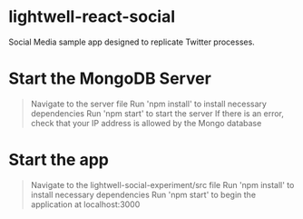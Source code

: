# lightwell-react-social

Social Media sample app designed to replicate Twitter processes.

# Start the MongoDB Server

> Navigate to the server file
> Run 'npm install' to install necessary dependencies
> Run 'npm start' to start the server
> If there is an error, check that your IP address is allowed by the Mongo database

# Start the app

> Navigate to the lightwell-social-experiment/src file
> Run 'npm install' to install necessary dependencies
> Run 'npm start' to begin the application at localhost:3000
